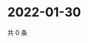 # 2022-01-30

共 0 条

<!-- BEGIN WEIBO -->
<!-- 最后更新时间 Sun Jan 30 2022 16:09:58 GMT+0800 (China Standard Time) -->

<!-- END WEIBO -->

